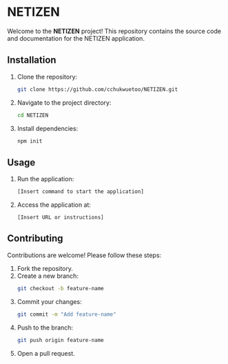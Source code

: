 # NETIZEN

Welcome to the **NETIZEN** project! This repository contains the source code and documentation for the NETIZEN application.



## Installation
1. Clone the repository:
    ```bash
    git clone https://github.com/cchukwuetoo/NETIZEN.git
    ```
2. Navigate to the project directory:
    ```bash
    cd NETIZEN
    ```
3. Install dependencies:
    ```bash
    npm init
    ```

## Usage
1. Run the application:
    ```bash
    [Insert command to start the application]
    ```
2. Access the application at:
    ```
    [Insert URL or instructions]
    ```

## Contributing
Contributions are welcome! Please follow these steps:
1. Fork the repository.
2. Create a new branch:
    ```bash
    git checkout -b feature-name
    ```
3. Commit your changes:
    ```bash
    git commit -m "Add feature-name"
    ```
4. Push to the branch:
    ```bash
    git push origin feature-name
    ```
5. Open a pull request.

